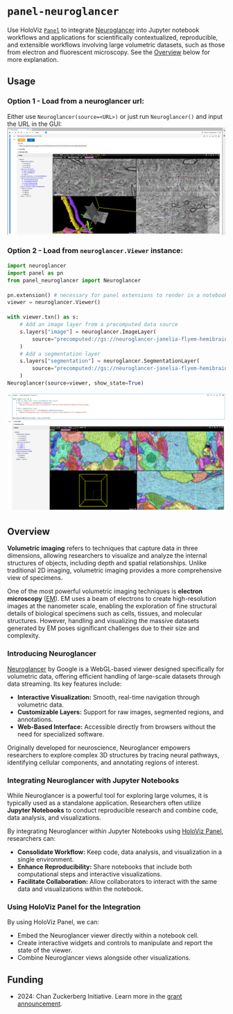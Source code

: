 # `panel-neuroglancer`

Use HoloViz [`Panel`](https://panel.holoviz.org/) to integrate [Neuroglancer](https://www.github.com/google/neuroglancer) into Jupyter notebook workflows and applications for scientifically contextualized, reproducible, and extensible workflows involving large volumetric datasets, such as those from electron and fluorescent microscopy. See the [Overview](#overview) below for more explanation.

## Usage

### Option 1 - Load from a neuroglancer url:

Either use `Neuroglancer(source=<URL>)` or just run `Neuroglancer()` and input the URL in the GUI:
![](assets/demo_fromurl.png)


### Option 2 - Load from `neuroglancer.Viewer` instance:

```python
import neuroglancer
import panel as pn
from panel_neuroglancer import Neuroglancer

pn.extension() # necessary for panel extensions to render in a notebook
viewer = neuroglancer.Viewer()

with viewer.txn() as s:
    # Add an image layer from a precomputed data source
    s.layers["image"] = neuroglancer.ImageLayer(
        source="precomputed://gs://neuroglancer-janelia-flyem-hemibrain/emdata/clahe_yz/jpeg",
    )
    # Add a segmentation layer
    s.layers["segmentation"] = neuroglancer.SegmentationLayer(
        source="precomputed://gs://neuroglancer-janelia-flyem-hemibrain/v1.1/segmentation",
    )
Neuroglancer(source=viewer, show_state=True)
```

![](assets/demo_fromviewer.png)

## Overview

**Volumetric imaging** refers to techniques that capture data in three dimensions, allowing researchers to visualize and analyze the internal structures of objects, including depth and spatial relationships. Unlike traditional 2D imaging, volumetric imaging provides a more comprehensive view of specimens.

One of the most powerful volumetric imaging techniques is **electron microscopy** ([EM](https://en.wikipedia.org/wiki/Electron_microscope)). EM uses a beam of electrons to create high-resolution images at the nanometer scale, enabling the exploration of fine structural details of biological specimens such as cells, tissues, and molecular structures. However, handling and visualizing the massive datasets generated by EM poses significant challenges due to their size and complexity.

### Introducing Neuroglancer

[Neuroglancer](https://github.com/google/neuroglancer) by Google is a WebGL-based viewer designed specifically for volumetric data, offering efficient handling of large-scale datasets through data streaming. Its key features include:

- **Interactive Visualization:** Smooth, real-time navigation through volumetric data.
- **Customizable Layers:** Support for raw images, segmented regions, and annotations.
- **Web-Based Interface:** Accessible directly from browsers without the need for specialized software.

Originally developed for neuroscience, Neuroglancer empowers researchers to explore complex 3D structures by tracing neural pathways, identifying cellular components, and annotating regions of interest.

### Integrating Neuroglancer with Jupyter Notebooks

While Neuroglancer is a powerful tool for exploring large volumes, it is typically used as a standalone application. Researchers often utilize **Jupyter Notebooks** to conduct reproducible research and combine code, data analysis, and visualizations.

By integrating Neuroglancer within Jupyter Notebooks using [HoloViz Panel](https://panel.holoviz.org/), researchers can:

- **Consolidate Workflow:** Keep code, data analysis, and visualization in a single environment.
- **Enhance Reproducibility:** Share notebooks that include both computational steps and interactive visualizations.
- **Facilitate Collaboration:** Allow collaborators to interact with the same data and visualizations within the notebook.

### Using HoloViz Panel for the Integration

By using HoloViz Panel, we can:

- Embed the Neuroglancer viewer directly within a notebook cell.
- Create interactive widgets and controls to manipulate and report the state of the viewer.
- Combine Neuroglancer views alongside other visualizations.

## Funding

- 2024: Chan Zuckerberg Initiative. Learn more in the [grant announcement](https://blog.bokeh.org/announcing-czi-funding-for-bokeh-for-bioscience-5f74426c011a).
